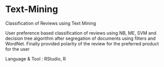 # Text-Mining
Classification of Reviews using Text Mining

User preference based classification of reviews using NB, ME, SVM and decision tree algorithm after segregation of documents using filters and WordNet. Finally provided polarity of the review for the preferred product for the user

Language & Tool : RStudio, R
